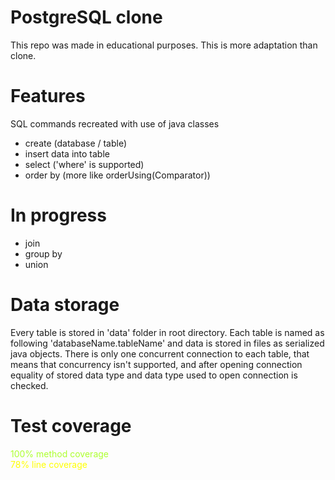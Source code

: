 # PostgreSQL clone
This repo was made in educational purposes.
This is more adaptation than clone.

# Features
SQL commands recreated with use of java classes

- create (database / table)
- insert data into table
- select ('where' is supported)
- order by (more like orderUsing(Comparator))

# In progress
- join
- group by
- union

# Data storage
Every table is stored in 'data' folder in root directory. 
Each table is named as following 'databaseName.tableName' and data 
is stored in files as serialized java objects.
There is only one concurrent connection to each table, 
that means that concurrency isn't supported, and 
after opening connection equality of stored data type and data type used 
to open connection is checked.

# Test coverage
<div style="color: greenyellow">100% method coverage</div>
<div style="color: yellow">78% line coverage</div>